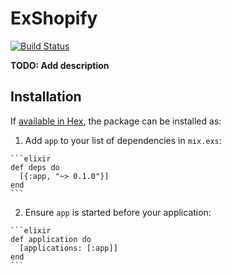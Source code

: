 # ExShopify

[![Build Status](https://travis-ci.org/sticksnleaves/exshopify.svg?branch=master)](https://travis-ci.org/sticksnleaves/exshopify)

**TODO: Add description**

## Installation

If [available in Hex](https://hex.pm/docs/publish), the package can be installed as:

  1. Add `app` to your list of dependencies in `mix.exs`:

    ```elixir
    def deps do
      [{:app, "~> 0.1.0"}]
    end
    ```

  2. Ensure `app` is started before your application:

    ```elixir
    def application do
      [applications: [:app]]
    end
    ```
